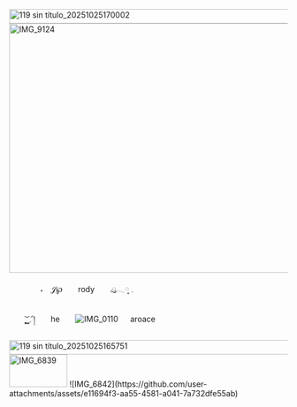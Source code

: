 <img width="640" height="26" alt="119 sin título_20251025170002" src="https://github.com/user-attachments/assets/8a129a4e-de5e-4307-a318-92df12fdbe77" />


<img width="546" height="452" alt="IMG_9124" src="https://github.com/user-attachments/assets/3842e134-c1cc-4a4d-a3bc-8b19f04537bc" />

　　　　˖　𝒥℘　　rody　　𓈒ּུ𓂃༷ 𓈒
		
　　         ͜͝ ຼ𓈒 ︠།　　he　　![IMG_0110](https://github.com/user-attachments/assets/688caec1-d594-4d12-b794-236e4404a175)
　   aroace


 



<img width="640" height="26" alt="119 sin título_20251025165751" src="https://github.com/user-attachments/assets/4859369d-8bb2-4fc0-8e9d-0b4087f398de" />




  
   
   
   <img width="105" height="59" alt="IMG_6839" src="https://github.com/user-attachments/assets/6a60ff49-4823-4343-85e8-8feacea1e5b5" /> 
 ![IMG_6842](https://github.com/user-attachments/assets/e11694f3-aa55-4581-a041-7a732dfe55ab) 
